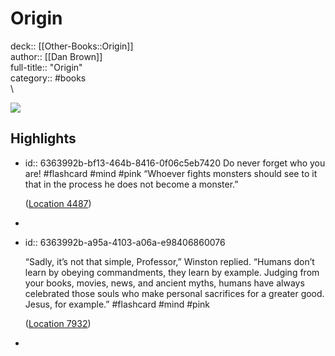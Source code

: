 # Origin

deck:: [[Other-Books::Origin]]\
author:: [[Dan Brown]]\
full-title:: "Origin"\
category:: #books\
\

![](https://images-na.ssl-images-amazon.com/images/I/51oICD9UWKL._SL200_.jpg)
## Highlights
- id:: 6363992b-bf13-464b-8416-0f06c5eb7420
   Do never forget who you are! #flashcard  #mind #pink 
    “Whoever fights monsters should see to it that in the process he does not become a monster.”
  
    ([Location 4487](https://readwise.io/to_kindle?action=open&asin=B01LXCD7FU&location=4487))
-
- id:: 6363992b-a95a-4103-a06a-e98406860076
  
  “Sadly, it’s not that simple, Professor,” Winston replied. “Humans don’t learn by obeying commandments, they learn by example. Judging from your books, movies, news, and ancient myths, humans have always celebrated those souls who make personal sacrifices for a greater good. Jesus, for example.” #flashcard  #mind #pink 
  
  
    ([Location 7932](https://readwise.io/to_kindle?action=open&asin=B01LXCD7FU&location=7932))
-
